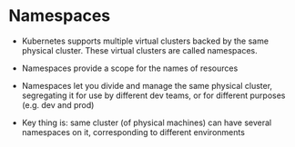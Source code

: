 # Namespaces

* Kubernetes supports multiple virtual clusters backed by the same physical cluster. These virtual clusters are called namespaces.
* Namespaces provide a scope for the names of resources
* Namespaces let you divide and manage the same physical cluster, segregating it for use by different dev teams, or for different purposes (e.g. dev and prod)



* Key thing is: same cluster (of physical machines) can have several namespaces on it, corresponding to different environments
